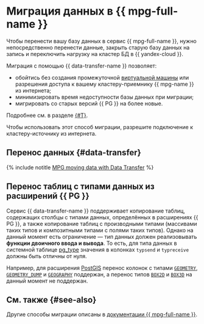 # Миграция данных в {{ mpg-full-name }}

Чтобы перенести вашу базу данных в сервис {{ mpg-full-name }}, нужно непосредственно перенести данные, закрыть старую базу данных на запись и переключить нагрузку на кластер БД в {{ yandex-cloud }}.

Миграция с помощью {{ data-transfer-name }} позволяет:

* обойтись без создания промежуточной [виртуальной машины](../../glossary/vm.md) или разрешения доступа к вашему кластеру-приемнику {{ mpg-name }} из интернета;
* минимизировать время недоступности базы данных при миграции;
* мигрировать со старых версий {{ PG }} на более новые.

Подробнее см. в разделе [{#T}](../concepts/use-cases.md).

Чтобы использовать этот способ миграции, разрешите подключение к кластеру-источнику из интернета.

## Перенос данных {#data-transfer}

{% include notitle [MPG moving data with Data Transfer](../../_tutorials/datatransfer/managed-postgresql.md) %}

## Перенос таблиц с типами данных из расширений {{ PG }}

Сервис {{ data-transfer-name }} поддерживает копирование таблиц, содержащих столбцы с типами данных, определённых в расширениях {{ PG }}, а также копирование таблиц с производными типами (массивами таких типов и композитными типами с полями таких типов). Однако на данный момент есть ограничение — тип данных должен реализовывать __функции двоичного ввода и вывода__. То есть, для типа данных в системной таблице [pg_type](https://www.postgresql.org/docs/current/catalog-pg-type.html) значения в колонках `typsend` и `typreceive` должны быть отличны от нуля.

Например, для расширения [PostGIS](https://postgis.net/) перенос колонок с типами [`GEOMETRY`](https://postgis.net/docs/geometry.html), [`GEOMETRY_DUMP`](https://postgis.net/docs/geometry_dump.html) и [`GEOGRAPHY`](https://postgis.net/docs/geography.html) поддержан, а перенос типов [`BOX2D`](https://postgis.net/docs/box2d_type.html) и [`BOX3D`](https://postgis.net/docs/box3d_type.html) на данный момент не поддержан.

## См. также {#see-also}

Другие способы миграции описаны в [документации {{ mpg-full-name }}](../../managed-postgresql/tutorials/data-migration.md).
